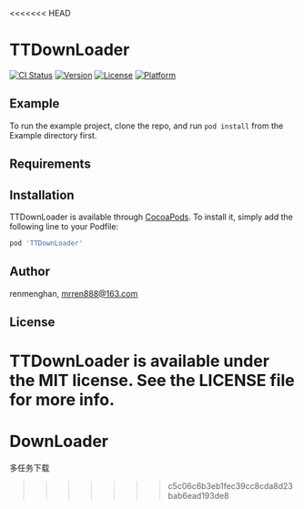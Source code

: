 <<<<<<< HEAD
# TTDownLoader

[![CI Status](http://img.shields.io/travis/renmenghan/TTDownLoader.svg?style=flat)](https://travis-ci.org/renmenghan/TTDownLoader)
[![Version](https://img.shields.io/cocoapods/v/TTDownLoader.svg?style=flat)](http://cocoapods.org/pods/TTDownLoader)
[![License](https://img.shields.io/cocoapods/l/TTDownLoader.svg?style=flat)](http://cocoapods.org/pods/TTDownLoader)
[![Platform](https://img.shields.io/cocoapods/p/TTDownLoader.svg?style=flat)](http://cocoapods.org/pods/TTDownLoader)

## Example

To run the example project, clone the repo, and run `pod install` from the Example directory first.

## Requirements

## Installation

TTDownLoader is available through [CocoaPods](http://cocoapods.org). To install
it, simply add the following line to your Podfile:

```ruby
pod 'TTDownLoader'
```

## Author

renmenghan, mrren888@163.com

## License

TTDownLoader is available under the MIT license. See the LICENSE file for more info.
=======
# DownLoader
多任务下载
>>>>>>> c5c06c6b3eb1fec39cc8cda8d23bab6ead193de8
